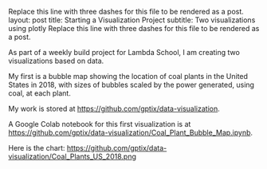 Replace this line with three dashes for this file to be rendered as a post.
layout: post
title: Starting a Visualization Project
subtitle: Two visualizations using plotly
Replace this line with three dashes for this file to be rendered as a post.

As part of a weekly build project for Lambda School, I am creating two visualizations based on data.

My first is a bubble map showing the location of coal plants in the United States in 2018, with sizes of bubbles scaled by the power generated, using coal, at each plant.

My work is stored at https://github.com/gptix/data-visualization.

A Google Colab notebook for this first visualization is at https://github.com/gptix/data-visualization/Coal_Plant_Bubble_Map.ipynb.

Here is the chart:  https://github.com/gptix/data-visualization/Coal_Plants_US_2018.png
